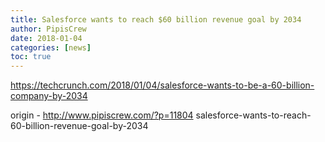```yaml
---
title: Salesforce wants to reach $60 billion revenue goal by 2034
author: PipisCrew
date: 2018-01-04
categories: [news]
toc: true
---
```


https://techcrunch.com/2018/01/04/salesforce-wants-to-be-a-60-billion-company-by-2034

origin - http://www.pipiscrew.com/?p=11804 salesforce-wants-to-reach-60-billion-revenue-goal-by-2034